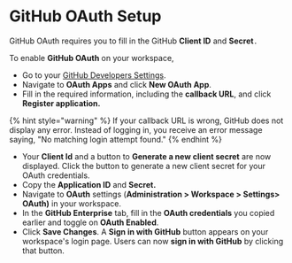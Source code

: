 # GitHub OAuth Setup

GitHub OAuth requires you to fill in the GitHub **Client ID** and **Secret**`.`

To enable **GitHub OAuth** on your workspace,

* Go to your [GitHub Developers Settings](https://github.com/settings/developers).
* Navigate to **OAuth Apps** and click  **New OAuth App**.
* Fill in the required information, including the **callback URL**, and click **Register application.**

{% hint style="warning" %}
If your callback URL is wrong, GitHub does not display any error. Instead of logging in, you receive an error message saying, "No matching login attempt found."
{% endhint %}

* Your **Client Id** and a button to **Generate a new client secret** are now displayed. Click the button to generate a new client secret for your OAuth credentials.&#x20;
* Copy the **Application ID** and **Secret.**
* Navigate to **OAuth** settings (**Administration > Workspace > Settings> OAuth)** in your workspace.
* In the **GitHub Enterprise** tab, fill in the **OAuth credentials** you copied earlier and toggle on **OAuth Enabled**.
* Click **Save Changes**. A **Sign in with GitHub** button appears on your workspace's login page. Users can now **sign in with GitHub** by clicking that button.
